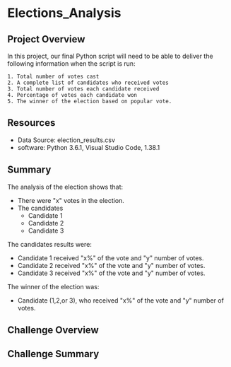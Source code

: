 # Elections_Analysis

## Project Overview

In this project, our final Python script will need to be able to deliver the following information when the script is run: 

    1. Total number of votes cast
    2. A complete list of candidates who received votes
    3. Total number of votes each candidate received
    4. Percentage of votes each candidate won
    5. The winner of the election based on popular vote.

## Resources
- Data Source: election_results.csv
- software: Python 3.6.1, Visual Studio Code, 1.38.1
  
## Summary

The analysis of the election shows that:
- There were "x" votes in the election.
- The candidates
  - Candidate 1
  -  Candidate 2
  -  Candidate 3

The candidates results were:
  - Candidate 1 received "x%" of the vote and "y" number of votes.
  - Candidate 2 received "x%" of the vote and "y" number of votes.
  - Candidate 3 received "x%" of the vote and "y" number of votes.

The winner of the election was:
  - Candidate (1,2,or 3), who received "x%" of the vote and "y" number of votes.

## Challenge Overview

## Challenge Summary



